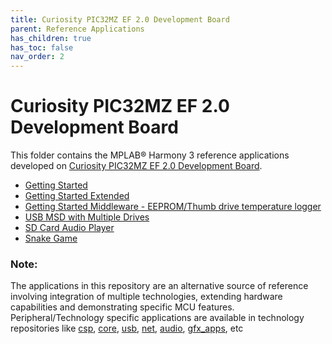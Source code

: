 ```yaml
---
title: Curiosity PIC32MZ EF 2.0 Development Board
parent: Reference Applications
has_children: true
has_toc: false
nav_order: 2
---
```

# Curiosity PIC32MZ EF 2.0 Development Board

This folder contains the MPLAB® Harmony 3 reference applications developed on [Curiosity PIC32MZ EF 2.0 Development Board](https://www.microchip.com/Developmenttools/ProductDetails/DM320209).


* [Getting Started](./pic32mzef_getting_started/readme.md)
* [Getting Started Extended](./getting_started_ext/readme.md)
* [Getting Started Middleware - EEPROM/Thumb drive temperature logger](./getting_started_middleware/readme.md)
* [USB MSD with Multiple Drives](./msd_multiple_luns/readme.md)
* [SD Card Audio Player](./sdcard_player/readme.md)
* [Snake Game](./snake_game/readme.md)


### **Note:**
The applications in this repository are an alternative source of reference involving integration of multiple technologies, extending hardware capabilities and demonstrating specific MCU features.
Peripheral/Technology specific applications are available in technology repositories like [csp](https://github.com/Microchip-MPLAB-Harmony/csp), [core](https://github.com/Microchip-MPLAB-Harmony/core), [usb](https://github.com/Microchip-MPLAB-Harmony/usb), [net](https://github.com/Microchip-MPLAB-Harmony/net), [audio](https://github.com/Microchip-MPLAB-Harmony/audio), [gfx_apps](https://github.com/Microchip-MPLAB-Harmony/gfx_apps), etc
